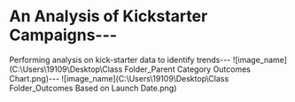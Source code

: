 # An Analysis of Kickstarter Campaigns---
Performing analysis on kick-starter data to identify trends---
![image_name](C:\Users\19109\Desktop\Class Folder_Parent Category Outcomes Chart.png)---
![image_name](C:\Users\19109\Desktop\Class Folder_Outcomes Based on Launch Date.png)
